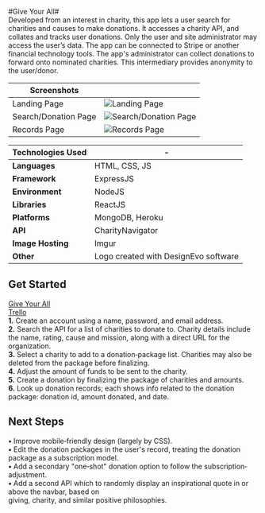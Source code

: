 #Give Your All#<br>
Developed from an interest in charity, this app lets a user search for charities and causes to make donations. It accesses a charity API, and collates and tracks user donations. Only the user and site administrator may access the user’s data. The app can be connected to Stripe or another financial technology tools. The app's administrator can collect donations to forward onto nominated charities. This intermediary provides anonymity to the user/donor.

|Screenshots||
|----------------------|-|
|Landing Page|![Landing Page](https://i.imgur.com/Rjp88Zx.jpg)|
|Search/Donation Page|![Search/Donation Page](https://i.imgur.com/1Tpv3xK.png)|
|Records Page|![Records Page](https://i.imgur.com/0RkGW9k.jpg)|

|Technologies Used|-|
|-|-|
|**Languages**|HTML, CSS, JS|
|**Framework**|ExpressJS|
|**Environment**|NodeJS|
|**Libraries**|ReactJS|
|**Platforms**|MongoDB, Heroku|
|**API**|CharityNavigator|
|**Image Hosting**|Imgur|
|**Other**|Logo created with DesignEvo software|

## Get Started ##
[Give Your All](http://giveyourall.herokuapp.com "GiveYourAll")<br>
[Trello](https://trello.com/b/eaIztHJ3/giveyourall "Trello")<br>
**1.** Create an account using a name, password, and email address.<br>
**2.** Search the API for a list of charities to donate to. Charity details include the name, rating, cause and mission, along with a direct URL for the organization.<br>
**3.** Select a charity to add to a donation‐package list. Charities may also be deleted from the package before finalizing.<br>
**4.** Adjust the amount of funds to be sent to the charity. <br>
**5.** Create a donation by finalizing the package of charities and amounts.<br>
**6.** Look up donation records; each shows info related to the donation package: donation id, amount donated, and date.<br>

## Next Steps ##
**•** Improve mobile‐friendly design (largely by CSS).<br>
**•** Edit the donation packages in the user's record, treating the donation package as a subscription model.<br>
**•** Add a secondary "one‐shot" donation option to follow the subscription‐adjustment.<br>
**•** Add a second API which to randomly display an inspirational quote in or above the navbar, based on <br>giving, charity, and similar positive philosophies.<br>